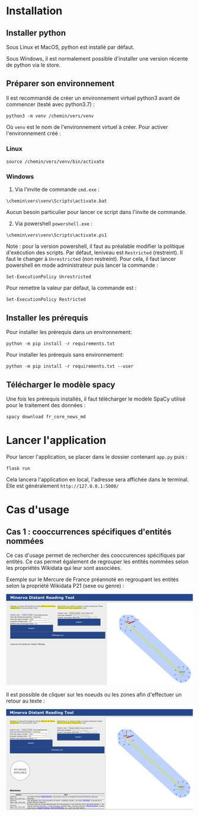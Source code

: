 # Installation

## Installer python

Sous Linux et MacOS, python est installé par défaut.

Sous Windows, il est normalement possible d'installer une version récente de
python via le store.

## Préparer son environnement

Il est recommandé de créer un environnement virtuel python3 avant de commencer
(testé avec python3.7) :

```
python3 -m venv /chemin/vers/venv
```

Où `venv` est le nom de l'environnement virtuel à créer. Pour activer
l'environnement créé :

### Linux

```
source /chemin/vers/venv/bin/activate
```

### Windows

1. Via l'invite de commande `cmd.exe` :

```
\chemin\vers\venv\Scripts\activate.bat
```

Aucun besoin particulier pour lancer ce script dans l'invite de commande.

2. Via powershell `powershell.exe` :

```
\chemin\vers\venv\Scripts\activate.ps1
```

Note : pour la version powershell, il faut au préalable modifier la politique
d'exécution des scripts. Par défaut, leniveau est `Restricted` (restreint). Il
faut le changer à `Unrestricted` (non restreint). Pour cela, il faut lancer
powershell en mode administrateur puis lancer la commande :

```
Set-ExecutionPolicy Unrestricted
```

Pour remettre la valeur par défaut, la commande est :

```
Set-ExecutionPolicy Restricted
```

## Installer les prérequis

Pour installer les prérequis dans un environnement:

```
python -m pip install -r requirements.txt
```

Pour installer les prérequis sans environnement:

```
python -m pip install -r requirements.txt --user
```

## Télécharger le modèle spacy

Une fois les prérequis installés, il faut télécharger le modèle SpaCy utilisé
pour le traitement des données :

```
spacy download fr_core_news_md
```

# Lancer l'application

Pour lancer l'application, se placer dans le dossier contenant `app.py` puis :

```
flask run
```

Cela lancera l'application en local, l'adresse sera affichée dans le terminal.
Elle est généralement `http://127.0.0.1:5000/`

# Cas d'usage

## Cas 1 : cooccurrences spécifiques d'entités nommées

Ce cas d'usage permet de rechercher des cooccurences spécifiques par entités. Ce
cas permet également de regrouper les entités nommées selon les propriétés
Wikidata qui leur sont associées.

Exemple sur le Mercure de France préannoté en regroupant les entités selon la
propriété Wikidata P21 (sexe ou genre) :

![graphe des cooccurrences pour la propriété P21](doc/images/cooc-wikidata-p21-01.png)

Il est possible de cliquer sur les noeuds ou les zones afin d'effectuer un
retour au texte :

![graphe des cooccurrences pour la propriété P21](doc/images/cooc-wikidata-p21-02-back_to_text.png)
